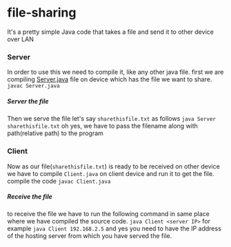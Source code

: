 # file-sharing

It's a pretty simple Java code that takes a file and send it to other device over LAN

### Server
In order to use this we need to compile it, like any other java file.
first we are compiling [Server.java](Server.java) file on device which has the file we want to share.
`javac Server.java`

##### Server the file
Then we serve the file let's say `sharethisfile.txt` as follows
`java Server sharethisfile.txt`
oh yes, we have to pass the filename along with path(relative path) to the program

### Client
Now as our file(`sharethisfile.txt`) is ready to be received on other device we have to compile `Client.java` on client device and run it to get the file.
compile the code `javac Client.java`

##### Receive the file
to receive the file we have to run the following command in same place where we have compiled the source code.
`java Client <server IP>`
for example
`java Client 192.168.2.5`
and yes you need to have the IP address of the hosting server from which you have served the file.
